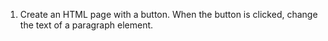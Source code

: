 1. Create an HTML page with a button. When the button is clicked, change the text of a paragraph element.
